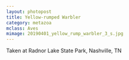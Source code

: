 ```yaml
---
layout: photopost
title: Yellow-rumped Warbler
category: metazoa
mclass: Aves
mimage: 20190401_yellow_rump_warbler_3_s.jpg
---
```


Taken at Radnor Lake State Park, Nashville, TN
